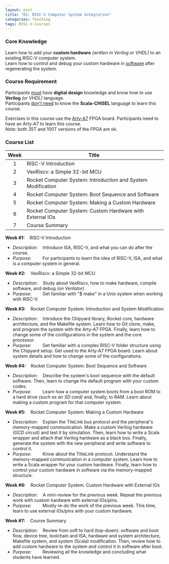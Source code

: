 ```yaml
---
layout: post
title: "01: RISC-V Computer System Integration"
categories: Teaching
tags: RISC-V-Courses
---
```


### Core Knowledge

Learn how to add your **custom hardware** *(written in Verilog or VHDL)* to an existing RISC-V computer system.
<br>
Learn how to control and debug your custom hardware in <ins>software</ins> after regenerating the system.

### Course Requirement

Participants <ins>must</ins> have **digital design** knowledge and know how to use **Verilog** *(or VHDL)* language.
<br>
Participants <ins>don't need</ins> to know the **Scala-CHISEL** language to learn this course.

Exercises in this course use the <a href="https://digilent.com/reference/programmable-logic/arty-a7/start">Arty-A7</a> FPGA board. Participants need to have an Arty-A7 to learn this course.
<br>
*Note:* both 35T and 100T versions of the FPGA are ok.

### Course List

| Week | Title |
|:---:|---|
| 1 | RISC-V Introduction |
| 2 | VexRiscv: a Simple 32-bit MCU |
| 3 | Rocket Computer System: Introduction and System Modification |
| 4 | Rocket Computer System: Boot Sequence and Software |
| 5 | Rocket Computer System: Making a Custom Hardware |
| 6 | Rocket Computer System: Custom Hardware with External IOs |
| 7 | Course Summary |

**Week #1:**&nbsp;&nbsp;&nbsp;&nbsp;RISC-V Introduction
- *Description:*&nbsp;&nbsp;&nbsp;&nbsp;Introduce ISA, RISC-V, and what you can do after the course.
- *Purpose:*&nbsp;&nbsp;&nbsp;&nbsp;&nbsp;&nbsp;&nbsp;&nbsp;&nbsp;For participants to learn the idea of RISC-V, ISA, and what is a computer system in general.

**Week #2:**&nbsp;&nbsp;&nbsp;&nbsp;VexRiscv: a Simple 32-bit MCU
- *Description:*&nbsp;&nbsp;&nbsp;&nbsp;Study about VexRiscv, how to make hardware, compile software, and debug *(on Verilator)*.
- *Purpose:*&nbsp;&nbsp;&nbsp;&nbsp;&nbsp;&nbsp;&nbsp;&nbsp;&nbsp;Get familiar with "$ make" in a Unix system when working with RISC-V.

**Week #3:**&nbsp;&nbsp;&nbsp;&nbsp;Rocket Computer System: Introduction and System Modification
- *Description:*&nbsp;&nbsp;&nbsp;&nbsp;Introduce the Chipyard library, Rocket core, hardware architecture, and the Makefile system. Learn how to Git clone, make, and program the system with the Arty-A7 FPGA. Finally, learn how to change some of the configurations in the system and the core processor.
- *Purpose:*&nbsp;&nbsp;&nbsp;&nbsp;&nbsp;&nbsp;&nbsp;&nbsp;&nbsp;Get familiar with a complex RISC-V folder structure using the Chipyard setup. Get used to the Arty-A7 FPGA board. Learn about system details and how to change some of the configurations.

**Week #4:**&nbsp;&nbsp;&nbsp;&nbsp;Rocket Computer System: Boot Sequence and Software
- *Description:*&nbsp;&nbsp;&nbsp;&nbsp;Describe the system's boot sequence with the default software. Then, learn to change the default program with your custom codes.
- *Purpose:*&nbsp;&nbsp;&nbsp;&nbsp;&nbsp;&nbsp;&nbsp;&nbsp;&nbsp;Learn how a computer system boots from a boot ROM to a hard drive *(such as an SD card)* and, finally, to RAM. Learn about making a custom program for that computer system.

**Week #5:**&nbsp;&nbsp;&nbsp;&nbsp;Rocket Computer System: Making a Custom Hardware
- *Description:*&nbsp;&nbsp;&nbsp;&nbsp;Explain the TileLink bus protocol and the peripheral's memory-mapped communication. Make a custom Verilog hardware *(GCD circuit)* and test it by simulation. Then, learn how to write a Scala wrapper and attach that Verilog hardware as a black box. Finally, generate the system with the new peripheral and write software to control it.
- *Purpose:*&nbsp;&nbsp;&nbsp;&nbsp;&nbsp;&nbsp;&nbsp;&nbsp;&nbsp;Know about the TitleLink protocol. Understand the memory-mapped communication in a computer system. Learn how to write a Scala wrapper for your custom hardware. Finally, learn how to control your custom hardware in software via the memory-mapped structure.

**Week #6:**&nbsp;&nbsp;&nbsp;&nbsp;Rocket Computer System: Custom Hardware with External IOs
- *Description:*&nbsp;&nbsp;&nbsp;&nbsp;A mini-review for the previous week. Repeat the previous work with custom hardware with external IOs/pins.
- *Purpose:*&nbsp;&nbsp;&nbsp;&nbsp;&nbsp;&nbsp;&nbsp;&nbsp;&nbsp;Mostly re-do the work of the previous week. This time, learn to use external IOs/pins with your custom hardware.

**Week #7:**&nbsp;&nbsp;&nbsp;&nbsp;Course Summary
- *Description:*&nbsp;&nbsp;&nbsp;&nbsp;Review from soft to hard (top-down): software and boot flow, device tree, toolchain and ISA, hardware and system architecture, Makefile system, and system (Scala) modification. Then, review how to add custom hardware to the system and control it in software after boot.
- *Purpose:*&nbsp;&nbsp;&nbsp;&nbsp;&nbsp;&nbsp;&nbsp;&nbsp;&nbsp;Reviewing all the knowledge and concluding what students have learned.
